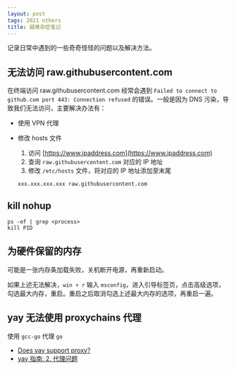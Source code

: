 ```yaml
---
layout: post
tags: 2021 others
title: 疑难杂症笔记
---
```


记录日常中遇到的一些奇奇怪怪的问题以及解决方法。

## 无法访问 raw.githubusercontent.com

在终端访问 raw.githubusercontent.com 经常会遇到 `Failed to connect to github.com port 443: Connection refused` 的错误。一般是因为 DNS 污染，导致我们无法访问，主要解决办法有：

- 使用 VPN 代理
- 修改 hosts 文件

  1. 访问 [https://www.ipaddress.com](https://www.ipaddress.com)
  2. 查询 `raw.githubusercontent.com` 对应的 IP 地址
  3. 修改 `/etc/hosts` 文件，将对应的 IP 地址添加至末尾

  ```shell
  xxx.xxx.xxx.xxx raw.githubusercontent.com
  ```

## kill nohup

```shell
ps -ef | grep <process>
kill PID
```

## 为硬件保留的内存

可能是一张内存条加载失败，关机断开电源，再重新启动。

如果上述无法解决，`win + r` 输入 `msconfig`，进入引导标签页，点击高级选项，勾选最大内存，重启。重启之后取消勾选上述最大内存的选项，再重启一遍。

## yay 无法使用 proxychains 代理

使用 `gcc-go` 代理 `go`

- [Does yay support proxy?](https://github.com/Jguer/yay/issues/951)
- [yay 指南: 2. 代理问题](https://suiahae.me/yay-s-guide-No-2-proxy-issues/)
